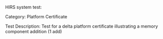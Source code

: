 HIRS system test:

Category: Platform Certificate

Test Description: Test for a delta platform certificate illustrating a memory component addition (1 add)

